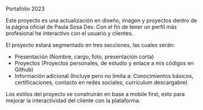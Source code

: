 Portafolio 2023

Este proyecto es una actualización en diseño, imágen y proyectos dentro de la página oficial de Paula Sosa Dev. Con el fin de tener un perfil más profesional he interactivo con el usuario y clientes.

El proyecto estará segmentado en tres secciones, las cuales serán:
- Presentación (Nombre, cargo, foto, presentación corta)
- Proyectos (Proyectos personales, de estudio y enlace a mis códigos en Github)
- Información adicional (Incluye pero no limita a: Conocimientos básicos, certificaciones, contacto en redes sociales, curriculum descargabre)

Los estilos del proyecto se construirán en base a mobile first, esto para mejorar la interactividad del cliente con la plataforma.